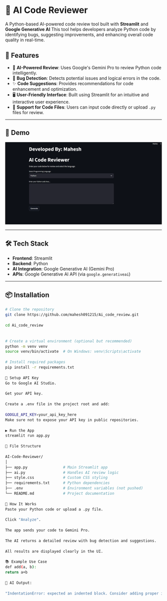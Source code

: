 # 🤖 AI Code Reviewer

A Python-based AI-powered code review tool built with **Streamlit** and **Google Generative AI** 
This tool helps developers analyze Python code by identifying bugs, suggesting improvements,
and enhancing overall code quality in real-time.

## 🚀 Features

- 🧠 **AI-Powered Review**: Uses Google's Gemini Pro to review Python code intelligently.
- 🐞 **Bug Detection**: Detects potential issues and logical errors in the code.
- ✨ **Code Suggestions**: Provides recommendations for code enhancement and optimization.
- 🖥️ **User-Friendly Interface**: Built using Streamlit for an intuitive and interactive user experience.
- 📂 **Support for Code Files**: Users can input code directly or upload `.py` files for review.

---

## 📸 Demo

![AI Code Reviewer Screenshot](App_Image.png)  

---

## 🛠️ Tech Stack

- **Frontend**: Streamlit
- **Backend**: Python
- **AI Integration**: Google Generative AI (Gemini Pro)
- **APIs**: Google Generative AI API (via `google.generativeai`)

---

## 📦 Installation

```bash
# Clone the repository
git clone https://github.com/mahesh091215/Ai_code_review.git

cd Ai_code_review


# Create a virtual environment (optional but recommended)
python -m venv venv
source venv/bin/activate  # On Windows: venv\Scripts\activate

# Install required packages
pip install -r requirements.txt

🔑 Setup API Key
Go to Google AI Studio.

Get your API key.

Create a .env file in the project root and add:

GOOGLE_API_KEY=your_api_key_here
Make sure not to expose your API key in public repositories.

▶️ Run the App
streamlit run app.py

📁 File Structure

AI-Code-Reviewer/
│
├── app.py                # Main Streamlit app
├── ai.py                 # Handles AI review logic
├── style.css             # Custom CSS styling
├── requirements.txt      # Python dependencies
├── .env                  # Environment variables (not pushed)
└── README.md             # Project documentation

🌟 How It Works
Paste your Python code or upload a .py file.

Click "Analyze".

The app sends your code to Gemini Pro.

The AI returns a detailed review with bug detection and suggestions.

All results are displayed clearly in the UI.

📚 Example Use Case
def add(a, b):
return a+b

🧠 AI Output:

"IndentationError: expected an indented block. Consider adding proper indentation after the function definition."







